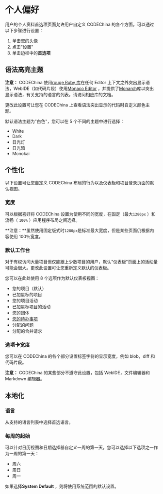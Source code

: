 # 个人偏好[](#个人偏好 "Permalink")

用户的个人资料首选项页面允许用户自定义 CODEChina 的各个方面，可以通过以下步骤进行设置：

1.  单击您的头像
2.  点击"设置"
3.  单击边栏中的**首选项** 

## 语法高亮主题[](#syntax-highlighting-theme "Permalink")

**注意：** CODEChina 使用[rouge Ruby 库](http://rouge.jneen.net/)在任何 Editor 上下文之外突出显示语法，WebIDE（如代码片段）使用[Monaco Editor](https://microsoft.github.io/monaco-editor/) ，并提供了[Monarch](https://microsoft.github.io/monaco-editor/monarch.html)库以突出显示语法，有关支持的语言的列表，请访问相应库的文档。

更改此设置可让您在 CODEChina 上查看语法突出显示的代码时自定义颜色主题。

默认语法主题为"白色"，您可以在 5 个不同的主题中进行选择：

*   White
*   Dark
*   日光灯
*   日光暗
*   Monokai

## 个性化[](#behavior "Permalink")

以下设置可让您自定义 CODEChina 布局的行为以及仪表板和项目登录页面的默认视图。

### 宽度[](#layout-width "Permalink")

可以根据喜好将 CODEChina 设置为使用不同的宽度，在固定（最大`1280px` ）和流畅（ `100%` ）应用程序布局之间选择。

**注意：**虽然使用固定版式时`1280px`是标准最大宽度，但是某些页面仍根据内容使用 100％宽度。

### 默认工作台[](#default-dashboard "Permalink")

对于有权访问大量项目但仅能跟上少数项目的用户，默认"仪表板"页面上的活动量可能会很大。更改此设置可让您重新定义默认的仪表板。

您可以在此处使用 8 个选项作为默认仪表板视图：

*   您的项目（默认）
*   已加星标的项目
*   您的项目活动
*   已加星标项目的活动
*   您的团体
*   [您的待办事项](/docs/user/todo)
*   分配的问题
*   分配的合并请求

### 选项卡宽度[](#tab-width "Permalink")

您可以在 CODEChina 的各个部分设置标签字符的显示宽度，例如 blob，diff 和代码片段。

**注意：** CODEChina 的某些部分不遵守此设置，包括 WebIDE，文件编辑器和 Markdown 编辑器。

## 本地化[](#localization "Permalink")

### 语言[](#language "Permalink")

从支持的语言列表中选择首选语言。

### 每周的起始[](#first-day-of-the-week "Permalink")

可以针对日历视图和日期选择器自定义一周的第一天，您可以选择以下选项之一作为一周的第一天：

*   周六
*   周日
*   周一

如果选择**System Default** ，则将使用系统范围的默认设置。